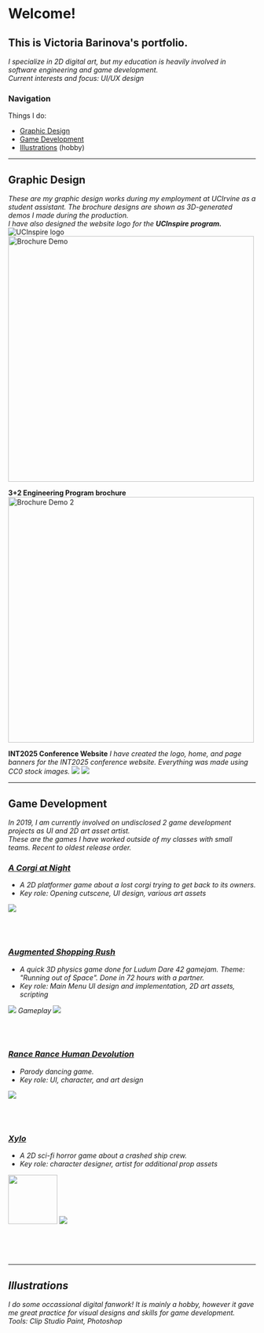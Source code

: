 # Welcome!

## This is Victoria Barinova's portfolio.
<i>I specialize in 2D digital art, but my education is heavily involved in software engineering and game development.
<br>Current interests and focus: UI/UX design</i>

### Navigation
Things I do:
- <a href="#h1">Graphic Design</a>
- <a href="#h2">Game Development</a>
- <a href="#h3">Illustrations</a> (hobby)

<hr>

<h2><a name="h1">Graphic Design</a></h2>
<i>These are my graphic design works during my employment at UCIrvine as a student assistant. The brochure designs are shown as 3D-generated demos I made during the production.</i><br>
<i>I have also designed the website logo for the <b>UCInspire program.</b></i>
<img src="images/title_ucinspire.png" alt="UCInspire logo">
<img src="images/demo_inspire.png" alt="Brochure Demo" height="500">

<b>3+2 Engineering Program brochure</b>
<img src="images/demo_32.png" alt="Brochure Demo 2" height="500">

<b>INT2025 Conference Website</b>
<i>I have created the logo, home, and page banners for the INT2025 conference website.
  Everything was made using CC0 stock images.</i>
<img src="images/int2025_webpreview.png">
<img src="images/banners.png">

<hr>
<h2><a name="h2">Game Development</a></h2>
<i>In 2019, I am currently involved on undisclosed 2 game development projects as UI and 2D art asset artist.<br>
<i>These are the games I have worked outside of my classes with small teams. Recent to oldest release order.</i>
<h3><a href="https://theavianlord.itch.io/a-corgi-at-night">A Corgi at Night</a></h3>
  <ul><li>A 2D platformer game about a lost corgi trying to get back to its owners.</li>
  <li>Key role: Opening cutscene, UI design, various art assets</li></ul>
  <img src="/images/corgi_preview.png">
  
  <br><br>
  
<h3><a href="https://neizuu.itch.io/augmented-shopping-rush">Augmented Shopping Rush</a></h3>
  <ul><li>A quick 3D physics game done for Ludum Dare 42 gamejam. Theme: "Running out of Space". Done in 72 hours with a partner.</li>
  <li>Key role: Main Menu UI design and implementation, 2D art assets, scripting</li></ul>
  <img src="/images/asr_previewl.png">
  <i>Gameplay</i>
  <img src="/images/asr_gameplay.gif">
  
  <br><br>
  
<h3><a href="https://theavianlord.itch.io/rance-rance-human-devolution">Rance Rance Human Devolution</a></h3>
  <ul><li>Parody dancing game.</li>
  <li>Key role: UI, character, and art design</li></ul>
  <img src="/images/rance_previewl.png">

<br><br>

<h3><a href="https://theavianlord.itch.io/xylo">Xylo</a></h3>
 <ul><li>A 2D sci-fi horror game about a crashed ship crew.</li>
  <li>Key role: character designer, artist for additional prop assets</li></ul>
  <img src="/images/xylo_walk_test.gif" height="100">
  <img src="/images/xylo_preview.png">


<br><br><br>


<hr>
<h2><a name="h3">Illustrations</a></h2>
<i>I do some occassional digital fanwork! It is mainly a hobby, however it gave me great practice for visual designs and skills for game development.</i>
Tools: Clip Studio Paint, Photoshop

